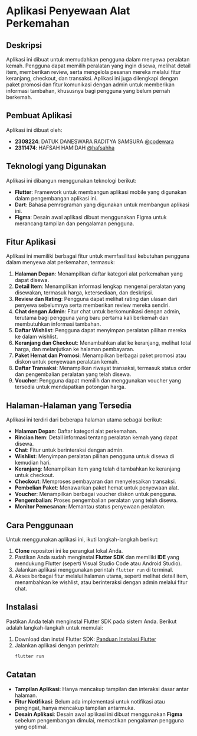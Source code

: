 # Aplikasi Penyewaan Alat Perkemahan

## Deskripsi
Aplikasi ini dibuat untuk memudahkan pengguna dalam menyewa peralatan kemah. Pengguna dapat memilih peralatan yang ingin disewa, melihat detail item, memberikan review, serta mengelola pesanan mereka melalui fitur keranjang, checkout, dan transaksi. Aplikasi ini juga dilengkapi dengan paket promosi dan fitur komunikasi dengan admin untuk memberikan informasi tambahan, khususnya bagi pengguna yang belum pernah berkemah.

## Pembuat Aplikasi
Aplikasi ini dibuat oleh:

- **2308224**: DATUK DANESWARA RADITYA SAMSURA [@codewara](https://github.com/codewara)
- **2311474**: HAFSAH HAMIDAH [@hafsahha](https://github.com/hafsahha)

## Teknologi yang Digunakan
Aplikasi ini dibangun menggunakan teknologi berikut:

- **Flutter**: Framework untuk membangun aplikasi mobile yang digunakan dalam pengembangan aplikasi ini.
- **Dart**: Bahasa pemrograman yang digunakan untuk membangun aplikasi ini.
- **Figma**: Desain awal aplikasi dibuat menggunakan Figma untuk merancang tampilan dan pengalaman pengguna.

## Fitur Aplikasi
Aplikasi ini memiliki berbagai fitur untuk memfasilitasi kebutuhan pengguna dalam menyewa alat perkemahan, termasuk:

1. **Halaman Depan**: Menampilkan daftar kategori alat perkemahan yang dapat disewa.
2. **Detail Item**: Menampilkan informasi lengkap mengenai peralatan yang disewakan, termasuk harga, ketersediaan, dan deskripsi.
3. **Review dan Rating**: Pengguna dapat melihat rating dan ulasan dari penyewa sebelumnya serta memberikan review mereka sendiri.
4. **Chat dengan Admin**: Fitur chat untuk berkomunikasi dengan admin, terutama bagi pengguna yang baru pertama kali berkemah dan membutuhkan informasi tambahan.
5. **Daftar Wishlist**: Pengguna dapat menyimpan peralatan pilihan mereka ke dalam wishlist.
6. **Keranjang dan Checkout**: Menambahkan alat ke keranjang, melihat total harga, dan melanjutkan ke halaman pembayaran.
7. **Paket Hemat dan Promosi**: Menampilkan berbagai paket promosi atau diskon untuk penyewaan peralatan kemah.
8. **Daftar Transaksi**: Menampilkan riwayat transaksi, termasuk status order dan pengembalian peralatan yang telah disewa.
9. **Voucher**: Pengguna dapat memilih dan menggunakan voucher yang tersedia untuk mendapatkan potongan harga.

## Halaman-Halaman yang Tersedia
Aplikasi ini terdiri dari beberapa halaman utama sebagai berikut:

- **Halaman Depan**: Daftar kategori alat perkemahan.
- **Rincian Item**: Detail informasi tentang peralatan kemah yang dapat disewa.
- **Chat**: Fitur untuk berinteraksi dengan admin.
- **Wishlist**: Menyimpan peralatan pilihan pengguna untuk disewa di kemudian hari.
- **Keranjang**: Menampilkan item yang telah ditambahkan ke keranjang untuk checkout.
- **Checkout**: Memproses pembayaran dan menyelesaikan transaksi.
- **Pembelian Paket**: Menawarkan paket hemat untuk penyewaan alat.
- **Voucher**: Menampilkan berbagai voucher diskon untuk pengguna.
- **Pengembalian**: Proses pengembalian peralatan yang telah disewa.
- **Monitor Pemesanan**: Memantau status penyewaan peralatan.

## Cara Penggunaan
Untuk menggunakan aplikasi ini, ikuti langkah-langkah berikut:

1. **Clone** repositori ini ke perangkat lokal Anda.
2. Pastikan Anda sudah menginstal **Flutter SDK** dan memiliki **IDE** yang mendukung Flutter (seperti Visual Studio Code atau Android Studio).
3. Jalankan aplikasi menggunakan perintah `flutter run` di terminal.
4. Akses berbagai fitur melalui halaman utama, seperti melihat detail item, menambahkan ke wishlist, atau berinteraksi dengan admin melalui fitur chat.

## Instalasi
Pastikan Anda telah menginstal Flutter SDK pada sistem Anda. Berikut adalah langkah-langkah untuk memulai:

1. Download dan instal Flutter SDK: [Panduan Instalasi Flutter](https://flutter.dev/docs/get-started/install)
2. Jalankan aplikasi dengan perintah:
   ```bash
   flutter run
   ```

## Catatan
- **Tampilan Aplikasi**: Hanya mencakup tampilan dan interaksi dasar antar halaman.
- **Fitur Notifikasi**: Belum ada implementasi untuk notifikasi atau pengingat, hanya mencakup tampilan antarmuka.
- **Desain Aplikasi**: Desain awal aplikasi ini dibuat menggunakan **Figma** sebelum pengembangan dimulai, memastikan pengalaman pengguna yang optimal.
